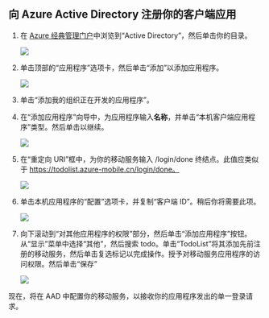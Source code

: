 ## <a name="register-app-aad"></a>向 Azure Active Directory 注册你的客户端应用

1. 在 [Azure 经典管理门户](https://manage.windowsazure.cn/)中浏览到“Active Directory”，然后单击你的目录。

    ![](./media/mobile-services-dotnet-adal-register-client/mobile-services-select-aad.png)

2. 单击顶部的“应用程序”选项卡，然后单击“添加”以添加应用程序。 

    ![](./media/mobile-services-dotnet-adal-register-client/mobile-services-aad-applications-tab.png)

3. 单击“添加我的组织正在开发的应用程序”。

4. 在“添加应用程序”向导中，为应用程序输入**名称**，并单击“本机客户端应用程序”类型。然后单击以继续。

    ![](./media/mobile-services-dotnet-adal-register-client/mobile-services-native-selection.png)

5. 在“重定向 URI”框中，为你的移动服务输入 /login/done 终结点。此值应类似于 https://todolist.azure-mobile.cn/login/done。

    ![](./media/mobile-services-dotnet-adal-register-client/mobile-services-native-redirect-uri.png)

6. 单击本机应用程序的“配置”选项卡，并复制“客户端 ID”。稍后你将需要此项。

    ![](./media/mobile-services-dotnet-adal-register-client/mobile-services-native-client-id.png)

7. 向下滚动到“对其他应用程序的权限”部分，然后单击“添加应用程序”按钮。从“显示”菜单中选择“其他”，然后搜索 todo。单击“TodoList”将其添加先前注册的移动服务，然后单击复选标记以完成操作。授予对移动服务应用程序的访问权限。然后单击“保存”

    ![](./media/mobile-services-dotnet-adal-register-client/mobile-services-native-add-permissions.png)

现在，将在 AAD 中配置你的移动服务，以接收你的应用程序发出的单一登录请求。

<!---HONumber=Mooncake_0118_2016-->